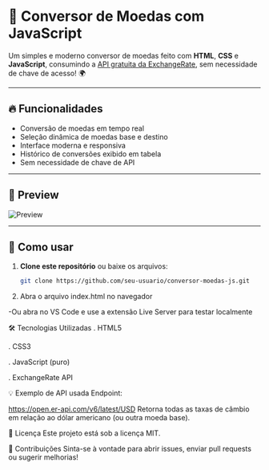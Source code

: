 # 💱 Conversor de Moedas com JavaScript

Um simples e moderno conversor de moedas feito com **HTML**, **CSS** e **JavaScript**, consumindo a [API gratuita da ExchangeRate](https://open.er-api.com/v6/latest/USD), sem necessidade de chave de acesso! 🌍

---

## 🔥 Funcionalidades

- Conversão de moedas em tempo real
- Seleção dinâmica de moedas base e destino
- Interface moderna e responsiva
- Histórico de conversões exibido em tabela
- Sem necessidade de chave de API

---

## 📸 Preview

![Preview](preview.png) <!-- Você pode adicionar uma imagem de exemplo aqui se quiser -->

---

## 🚀 Como usar

1. **Clone este repositório** ou baixe os arquivos:
   ```bash
   git clone https://github.com/seu-usuario/conversor-moedas-js.git
2. Abra o arquivo index.html no navegador

-Ou abra no VS Code e use a extensão Live Server para testar localmente

🛠 Tecnologias Utilizadas
. HTML5

. CSS3

. JavaScript (puro)

. ExchangeRate API

💡 Exemplo de API usada
Endpoint:

https://open.er-api.com/v6/latest/USD
Retorna todas as taxas de câmbio em relação ao dólar americano (ou outra moeda base).

📜 Licença
Este projeto está sob a licença MIT.

🤝 Contribuições
Sinta-se à vontade para abrir issues, enviar pull requests ou sugerir melhorias!

